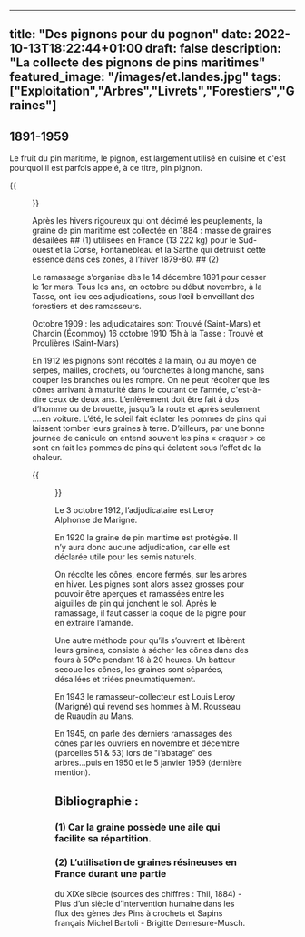  ---
title: "Des pignons pour du pognon"
date: 2022-10-13T18:22:44+01:00
draft: false
description: "La collecte des pignons de pins maritimes"
featured_image: "/images/et.landes.jpg"
tags: ["Exploitation","Arbres","Livrets","Forestiers","Graines"]
---


## 1891-1959
Le fruit du pin maritime, le pignon, est largement utilisé en cuisine et
c'est pourquoi il est parfois appelé, à ce titre, pin pignon.

 {{<figure src="/images/articles/resine6.jpg" title="Le pignon de pin">}}

Après les hivers rigoureux qui ont décimé les peuplements, la graine de 
  pin maritime est collectée en 1884 : masse de graines désailées ## (1) 
  utilisées en France (13 222 kg) pour le Sud-ouest et la Corse, Fontainebleau 
  et la Sarthe qui détruisit cette essence dans ces zones, à l’hiver 1879-80. ## (2)
  
Le ramassage s’organise dès le 14 décembre 1891 pour cesser le 1er mars. 
  Tous les ans, en octobre ou début novembre, à la Tasse, ont lieu ces adjudications,
  sous l’œil bienveillant des forestiers et des ramasseurs.
  
Octobre 1909 : les adjudicataires sont Trouvé (Saint-Mars) et Chardin (Écommoy)
16 octobre 1910 15h à la Tasse : Trouvé et Proulières (Saint-Mars)
  
En 1912 les pignons sont récoltés à la main, ou au moyen de serpes, mailles, 
  crochets, ou fourchettes à long manche, sans couper les branches ou les rompre.
  On ne peut récolter que les cônes arrivant à maturité dans le courant de l’année,
  c'est-à-dire ceux de deux ans. L’enlèvement doit être fait à dos d’homme ou de
  brouette, jusqu’à la route et après seulement ….en voiture. L’été, le soleil 
  fait éclater les pommes de pins qui laissent tomber leurs graines à terre. 
  D’ailleurs, par une bonne journée de canicule on entend souvent les pins 
  « craquer » ce sont en fait les pommes de pins qui éclatent sous l’effet 
  de la chaleur.
  
 {{<figure src="/images/articles/resine16.jpg" title="La récolte et le séchage des pignons">}}

Le 3 octobre 1912, l’adjudicataire est Leroy Alphonse de Marigné.
  
En 1920 la graine de pin maritime est protégée. Il n’y aura donc aucune adjudication,
  car elle est déclarée utile pour les semis naturels.
  
On récolte les cônes, encore fermés, sur les arbres en hiver. Les pignes sont 
  alors assez grosses pour pouvoir être aperçues et ramassées entre les aiguilles 
  de pin qui jonchent le sol. Après le ramassage, il faut casser la coque de la 
  pigne pour en extraire l’amande.
  
Une autre méthode pour qu’ils s’ouvrent et libèrent leurs graines, consiste à sécher 
  les cônes dans des fours à 50°c pendant 18 à 20 heures. Un batteur secoue les cônes,
  les graines sont séparées, désailées et triées pneumatiquement.
  
En 1943 le ramasseur-collecteur est Louis Leroy (Marigné) qui revend ses hommes
  à M. Rousseau de Ruaudin au Mans.
  
En 1945, on parle des derniers ramassages des cônes par les ouvriers en novembre 
  et décembre (parcelles 51 & 53) lors de "l’abatage" des arbres...puis en 1950 
  et le 5 janvier 1959 (dernière mention).
  
## Bibliographie :
### (1)  Car la graine possède une aile qui facilite sa répartition.
### (2) L’utilisation de graines résineuses en France durant une partie
  du XIXe siècle (sources des chiffres : Thil, 1884) - 
  Plus d’un siècle d’intervention humaine dans les flux des gènes
  des Pins à crochets et Sapins français 
  Michel Bartoli - Brigitte Demesure-Musch.

